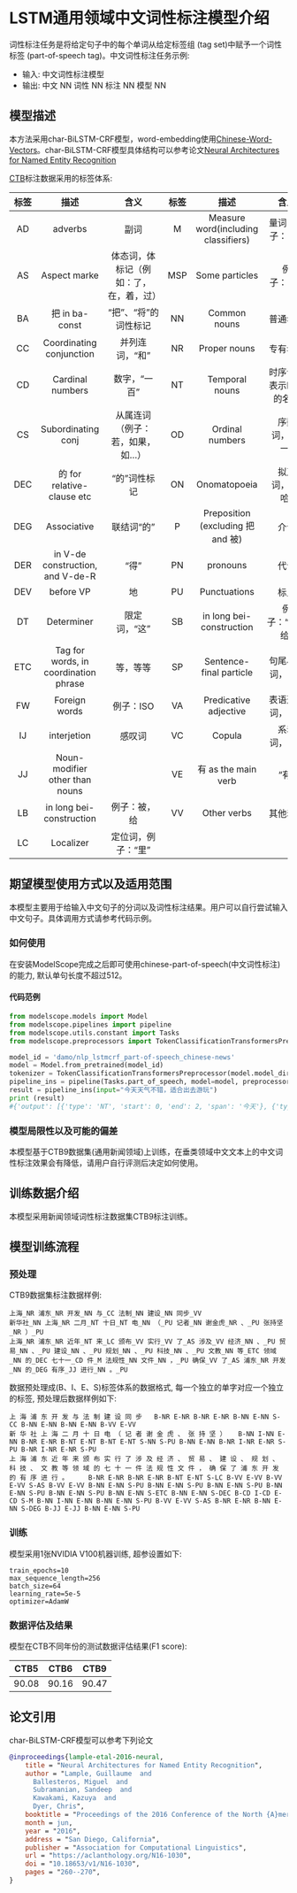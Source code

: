 
# LSTM通用领域中文词性标注模型介绍

词性标注任务是将给定句子中的每个单词从给定标签组 (tag set)中赋予一个词性标签 (part-of-speech tag)。中文词性标注任务示例:

- 输入: 中文词性标注模型
- 输出: 中文 NN 词性 NN 标注 NN 模型 NN

## 模型描述

本方法采用char-BiLSTM-CRF模型，word-embedding使用[Chinese-Word-Vectors](https://github.com/Embedding/Chinese-Word-Vectors)。char-BiLSTM-CRF模型具体结构可以参考论文[Neural Architectures for Named Entity Recognition](https://aclanthology.org/N16-1030.pdf)

[CTB](https://verbs.colorado.edu/chinese/ctb.html)标注数据采用的标签体系:

| 标签 |                  描述                 |                  含义                  | 标签 |                 描述                |          含义          |
|:----:|:-------------------------------------:|:--------------------------------------:|:----:|:-----------------------------------:|:----------------------:|
|  AD  |                adverbs                |                  副词                  |   M  | Measure word(including classifiers) |    量词，例子：“个”    |
|  AS  |              Aspect marke             | 体态词，体标记（例如：了，在，着，过） |  MSP |            Some particles           |       例子：“所”       |
|  BA  |             把 in ba-const            |          “把”、“将”的词性标记          |  NN  |             Common nouns            |        普通名词        |
|  CC  |        Coordinating conjunction       |             并列连词，“和”             |  NR  |             Proper nouns            |        专有名词        |
|  CD  |            Cardinal numbers           |              数字，“一百”              |  NT  |            Temporal nouns           | 时序词，表示时间的名词 |
|  CS  |           Subordinating conj          |     从属连词（例子：若，如果，如…）    |  OD  |           Ordinal numbers           |     序数词，“第一”     |
|  DEC |       的 for relative-clause etc      |              “的”词性标记              |  ON  |             Onomatopoeia            |     拟声词，“哈哈”     |
|  DEG |              Associative              |               联结词“的”               |   P  |  Preposition (excluding 把 and 被)  |          介词          |
|  DER |    in V-de construction, and V-de-R   |                  “得”                  |  PN  |               pronouns              |          代词          |
|  DEV |               before VP               |                   地                   |  PU  |             Punctuations            |          标点          |
|  DT  |               Determiner              |              限定词，“这”              |  SB  |       in long bei-construction      |     例子：“被，给”     |
|  ETC | Tag for words, in coordination phrase |                等，等等                |  SP  |       Sentence-final particle       |    句尾小品词，“吗”    |
|  FW  |             Foreign words             |                例子：ISO               |  VA  |        Predicative adjective        |    表语形容词，“红”    |
|  IJ  |              interjetion              |                 感叹词                 |  VC  |                Copula               |      系动词，“是”      |
|  JJ  |     Noun-modifier other than nouns    |                                        |  VE  |         有 as the main verb         |          “有”          |
|  LB  |        in long bei-construction       |              例子：被，给              |  VV  |             Other verbs             |        其他动词        |
|  LC  |               Localizer               |           定位词，例子：“里”           |      |                                     |                        |

## 期望模型使用方式以及适用范围
本模型主要用于给输入中文句子的分词以及词性标注结果。用户可以自行尝试输入中文句子。具体调用方式请参考代码示例。

### 如何使用
在安装ModelScope完成之后即可使用chinese-part-of-speech(中文词性标注)的能力, 默认单句长度不超过512。

#### 代码范例
```python
from modelscope.models import Model
from modelscope.pipelines import pipeline
from modelscope.utils.constant import Tasks
from modelscope.preprocessors import TokenClassificationTransformersPreprocessor

model_id = 'damo/nlp_lstmcrf_part-of-speech_chinese-news'
model = Model.from_pretrained(model_id)
tokenizer = TokenClassificationTransformersPreprocessor(model.model_dir)
pipeline_ins = pipeline(Tasks.part_of_speech, model=model, preprocessor=tokenizer)
result = pipeline_ins(input="今天天气不错，适合出去游玩")
print (result)
#{'output': [{'type': 'NT', 'start': 0, 'end': 2, 'span': '今天'}, {'type': 'NN', 'start': 2, 'end': 4, 'span': '天气'}, {'type': 'VA', 'start': 4, 'end': 6, 'span': '不错'}, {'type': 'PU', 'start': 6, 'end': 7, 'span': '，'}, {'type': 'VV', 'start': 7, 'end': 9, 'span': '适合'}, {'type': 'VV', 'start': 9, 'end': 11, 'span': '出去'}, {'type': 'VV', 'start': 11, 'end': 13, 'span': '游玩'}]}
```

### 模型局限性以及可能的偏差
本模型基于CTB9数据集(通用新闻领域)上训练，在垂类领域中文文本上的中文词性标注效果会有降低，请用户自行评测后决定如何使用。

## 训练数据介绍
本模型采用新闻领域词性标注数据集CTB9标注训练。

## 模型训练流程

### 预处理
CTB9数据集标注数据样例:
```
上海_NR 浦东_NR 开发_NN 与_CC 法制_NN 建设_NN 同步_VV
新华社_NN 上海_NR 二月_NT 十日_NT 电_NN （_PU 记者_NN 谢金虎_NR 、_PU 张持坚_NR ）_PU
上海_NR 浦东_NR 近年_NT 来_LC 颁布_VV 实行_VV 了_AS 涉及_VV 经济_NN 、_PU 贸易_NN 、_PU 建设_NN 、_PU 规划_NN 、_PU 科技_NN 、_PU 文教_NN 等_ETC 领域_NN 的_DEC 七十一_CD 件_M 法规性_NN 文件_NN ，_PU 确保_VV 了_AS 浦东_NR 开发_NN 的_DEG 有序_JJ 进行_NN 。_PU
```

数据预处理成(B、I、E、S)标签体系的数据格式, 每一个独立的单字对应一个独立的标签, 预处理后数据样例如下:
```
上 海 浦 东 开 发 与 法 制 建 设 同 步	B-NR E-NR B-NR E-NR B-NN E-NN S-CC B-NN E-NN B-NN E-NN B-VV E-VV
新 华 社 上 海 二 月 十 日 电 （ 记 者 谢 金 虎 、 张 持 坚 ）	B-NN I-NN E-NN B-NR E-NR B-NT E-NT B-NT E-NT S-NN S-PU B-NN E-NN B-NR I-NR E-NR S-PU B-NR I-NR E-NR S-PU
上 海 浦 东 近 年 来 颁 布 实 行 了 涉 及 经 济 、 贸 易 、 建 设 、 规 划 、 科 技 、 文 教 等 领 域 的 七 十 一 件 法 规 性 文 件 ， 确 保 了 浦 东 开 发 的 有 序 进 行 。 	B-NR E-NR B-NR E-NR B-NT E-NT S-LC B-VV E-VV B-VV E-VV S-AS B-VV E-VV B-NN E-NN S-PU B-NN E-NN S-PU B-NN E-NN S-PU B-NN E-NN S-PU B-NN E-NN S-PU B-NN E-NN S-ETC B-NN E-NN S-DEC B-CD I-CD E-CD S-M B-NN I-NN E-NN B-NN E-NN S-PU B-VV E-VV S-AS B-NR E-NR B-NN E-NN S-DEG B-JJ E-JJ B-NN E-NN S-PU
```

### 训练
模型采用1张NVIDIA V100机器训练, 超参设置如下:

```
train_epochs=10
max_sequence_length=256
batch_size=64
learning_rate=5e-5
optimizer=AdamW
```

### 数据评估及结果

模型在CTB不同年份的测试数据评估结果(F1 score):

| CTB5 | CTB6 | CTB9    |
|:-----------:|:--------:|:-------:|
| 90.08 | 90.16 | 90.47 |

## 论文引用
char-BiLSTM-CRF模型可以参考下列论文
```BibTex
@inproceedings{lample-etal-2016-neural,
    title = "Neural Architectures for Named Entity Recognition",
    author = "Lample, Guillaume  and
      Ballesteros, Miguel  and
      Subramanian, Sandeep  and
      Kawakami, Kazuya  and
      Dyer, Chris",
    booktitle = "Proceedings of the 2016 Conference of the North {A}merican Chapter of the Association for Computational Linguistics: Human Language Technologies",
    month = jun,
    year = "2016",
    address = "San Diego, California",
    publisher = "Association for Computational Linguistics",
    url = "https://aclanthology.org/N16-1030",
    doi = "10.18653/v1/N16-1030",
    pages = "260--270",
}
``` 
